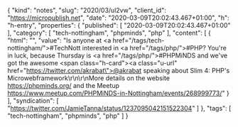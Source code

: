 {
  "kind": "notes",
  "slug": "2020/03/ul2vw",
  "client_id": "https://micropublish.net",
  "date": "2020-03-09T20:02:43.467+01:00",
  "h": "h-entry",
  "properties": {
    "published": [
      "2020-03-09T20:02:43.467+01:00"
    ],
    "category": [
      "tech-nottingham",
      "phpminds",
      "php"
    ],
    "content": [
      {
        "html": "",
        "value": "Is anyone at <a href=\"/tags/tech-nottingham/\">#TechNott</a> interested in <a href=\"/tags/php/\">#PHP</a>? You're in luck, because Thursday is <a href=\"/tags/php/\">#PHP</a>MiNDS and we've got the awesome <span class=\"h-card\"><a class=\"u-url\" href=\"https://twitter.com/akrabat\">@akrabat</a></span> speaking about Slim 4: PHP's Microwebframework\r\n\r\nMore details on the website https://phpminds.org/ and the Meetup https://www.meetup.com/PHPMiNDS-in-Nottingham/events/268999773/"
      }
    ],
    "syndication": [
      "https://twitter.com/JamieTanna/status/1237095042151522304"
    ]
  },
  "tags": [
    "tech-nottingham",
    "phpminds",
    "php"
  ]
}

